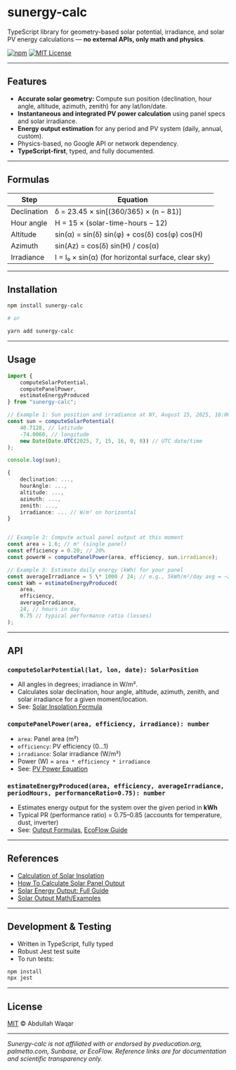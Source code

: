 # sunergy-calc

TypeScript library for geometry-based solar potential, irradiance, and solar PV energy calculations — **no external APIs, only math and physics**.

[![npm](https://img.shields.io/npm/v/sunergy-calc)](https://www.npmjs.com/package/sunergy-calc)
[![MIT License](https://img.shields.io/badge/license-MIT-green.svg)](LICENSE)

---

## Features

- **Accurate solar geometry:** Compute sun position (declination, hour angle, altitude, azimuth, zenith) for any lat/lon/date.
- **Instantaneous and integrated PV power calculation** using panel specs and solar irradiance.
- **Energy output estimation** for any period and PV system (daily, annual, custom).
- Physics-based, no Google API or network dependency.
- **TypeScript-first**, typed, and fully documented.

---

## Formulas

| Step        | Equation                                            |
| ----------- | --------------------------------------------------- |
| Declination | δ = 23.45 × sin[(360/365) × (n − 81)]               |
| Hour angle  | H = 15 × (solar-time-hours − 12)                    |
| Altitude    | sin(α) = sin(δ) sin(φ) + cos(δ) cos(φ) cos(H)       |
| Azimuth     | sin(Az) = cos(δ) sin(H) / cos(α)                    |
| Irradiance  | I = I₀ × sin(α) (for horizontal surface, clear sky) |

---

## Installation

```bash
npm install sunergy-calc

# or

yarn add sunergy-calc
```

---

## Usage

```typeScript
import {
    computeSolarPotential,
    computePanelPower,
    estimateEnergyProduced
} from "sunergy-calc";

// Example 1: Sun position and irradiance at NY, August 15, 2025, 16:00 UTC
const sun = computeSolarPotential(
    40.7128, // latitude
    -74.0060, // longitude
    new Date(Date.UTC(2025, 7, 15, 16, 0, 0)) // UTC date/time
);

console.log(sun);

{
    declination: ...,
    hourAngle: ...,
    altitude: ...,
    azimuth: ...,
    zenith: ...,
    irradiance: ... // W/m² on horizontal
}


// Example 2: Compute actual panel output at this moment
const area = 1.6; // m² (single panel)
const efficiency = 0.20; // 20%
const powerW = computePanelPower(area, efficiency, sun.irradiance);

// Example 3: Estimate daily energy (kWh) for your panel
const averageIrradiance = 5 \* 1000 / 24; // e.g., 5kWh/m²/day avg = ~208 W/m² avg
const kWh = estimateEnergyProduced(
    area,
    efficiency,
    averageIrradiance,
    24, // hours in day
    0.75 // typical performance ratio (losses)
);

```

---

## API

### `computeSolarPotential(lat, lon, date): SolarPosition`

- All angles in degrees; irradiance in W/m².
- Calculates solar declination, hour angle, altitude, azimuth, zenith, and solar irradiance for a given moment/location.
- See: [Solar Insolation Formula](https://www.pveducation.org/pvcdrom/properties-of-sunlight/calculation-of-solar-insolation)

### `computePanelPower(area, efficiency, irradiance): number`

- `area`: Panel area (m²)
- `efficiency`: PV efficiency (0...1)
- `irradiance`: Solar irradiance (W/m²)
- Power (W) = `area * efficiency * irradiance`
- See: [PV Power Equation](https://www.sunbasedata.com/blog/how-to-calculate-solar-panel-output)

### `estimateEnergyProduced(area, efficiency, averageIrradiance, periodHours, performanceRatio=0.75): number`

- Estimates energy output for the system over the given period in **kWh**
- Typical PR (performance ratio) = 0.75–0.85 (accounts for temperature, dust, inverter)
- See: [Output Formulas](https://palmetto.com/solar/how-much-energy-does-a-solar-panel-produce), [EcoFlow Guide](https://www.ecoflow.com/us/blog/how-to-calculate-solar-panel-output)

---

## References

- [Calculation of Solar Insolation](https://www.pveducation.org/pvcdrom/properties-of-sunlight/calculation-of-solar-insolation)
- [How To Calculate Solar Panel Output](https://www.sunbasedata.com/blog/how-to-calculate-solar-panel-output)
- [Solar Energy Output: Full Guide](https://palmetto.com/solar/how-much-energy-does-a-solar-panel-produce)
- [Solar Output Math/Examples](https://www.ecoflow.com/us/blog/how-to-calculate-solar-panel-output)

---

## Development & Testing

- Written in TypeScript, fully typed
- Robust Jest test suite
- To run tests:

```bash
npm install
npx jest
```

---

## License

[MIT](LICENSE) © Abdullah Waqar

---

_Sunergy-calc is not affiliated with or endorsed by pveducation.org, palmetto.com, Sunbase, or EcoFlow. Reference links are for documentation and scientific transparency only._
